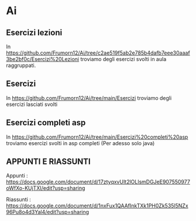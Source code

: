 # Ai

## Esercizi lezioni 

In https://github.com/Frumorn12/Ai/tree/c2ae519f5ab2e785b4dafb7eee30aaaf3be2bf0c/Esercizi%20Lezioni troviamo degli esercizi svolti in aula raggruppati.

## Esercizi 

In https://github.com/Frumorn12/Ai/tree/main/Esercizi troviamo degli esercizi lasciati svolti

## Esercizi completi asp

In https://github.com/Frumorn12/Ai/tree/main/Esercizi%20completi%20asp troviamo esercizi svolti in asp completi (Per adesso solo java) 

## 

## APPUNTI E RIASSUNTI

Appunti : https://docs.google.com/document/d/17ztyqxvUIt2lOLlsmDGJeE907550977oWfXo-KUjTXI/edit?usp=sharing

Riassunti : https://docs.google.com/document/d/1nxFux1QAAfInkTXk1PH0Zk535l5NZx96Pu8o4d3Yal4/edit?usp=sharing
